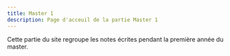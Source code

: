 ```yaml
---
title: Master 1
description: Page d'acceuil de la partie Master 1
---
```


Cette partie du site regroupe les notes écrites pendant la première année du master. 
